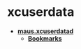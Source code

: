 <!-- generated by markdown-notes-tree -->

# xcuserdata

<!-- optional markdown-notes-tree directory description starts here -->

<!-- optional markdown-notes-tree directory description ends here -->

- [**maus.xcuserdatad**](maus.xcuserdatad)
    - [**Bookmarks**](maus.xcuserdatad/Bookmarks)
